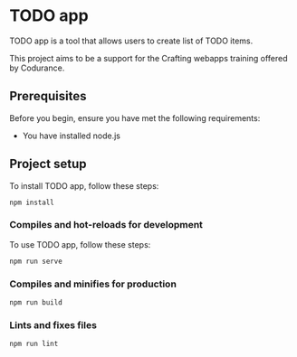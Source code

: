 # TODO app

TODO app is a tool that allows users to create list of TODO items.

This project aims to be a support for the Crafting webapps training offered by Codurance.

## Prerequisites

Before you begin, ensure you have met the following requirements:

* You have installed node.js

## Project setup

To install TODO app, follow these steps:

```
npm install
```

### Compiles and hot-reloads for development

To use TODO app, follow these steps:

```
npm run serve
```

### Compiles and minifies for production
```
npm run build
```

### Lints and fixes files
```
npm run lint
```
